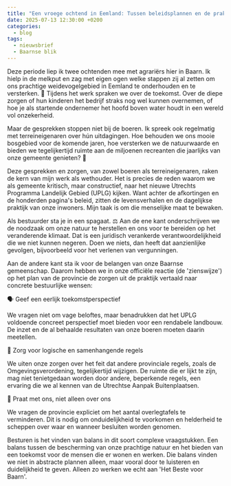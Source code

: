 ```yaml
---
title: "Een vroege ochtend in Eemland: Tussen beleidsplannen en de praktijk 🚜"
date: 2025-07-13 12:30:00 +0200
categories:
  - blog
tags:
  - nieuwsbrief
  - Baarnse blik
---
```


Deze periode liep ik twee ochtenden mee met agrariërs hier in Baarn. Ik hielp in de melkput en zag met eigen ogen welke stappen zij al zetten om ons prachtige weidevogelgebied in Eemland te onderhouden en te versterken. 💬 Tijdens het werk spraken we over de toekomst. Over de diepe zorgen of hun kinderen het bedrijf straks nog wel kunnen overnemen, of hoe je als startende ondernemer het hoofd boven water houdt in een wereld vol onzekerheid.

Maar de gesprekken stoppen niet bij de boeren. Ik spreek ook regelmatig met terreineigenaren over hún uitdagingen. Hoe behouden we ons mooie bosgebied voor de komende jaren, hoe versterken we de natuurwaarde en bieden we tegelijkertijd ruimte aan de miljoenen recreanten die jaarlijks van onze gemeente genieten? 🌳

Deze gesprekken en zorgen, van zowel boeren als terreineigenaren, raken de kern van mijn werk als wethouder. Het is precies de reden waarom we als gemeente kritisch, maar constructief, naar het nieuwe Utrechts Programma Landelijk Gebied (UPLG) kijken. Want achter de afkortingen en de honderden pagina's beleid, zitten de levensverhalen en de dagelijkse praktijk van onze inwoners. Mijn taak is om die menselijke maat te bewaken.

Als bestuurder sta je in een spagaat. ⚖️ Aan de ene kant onderschrijven we de noodzaak om onze natuur te herstellen en ons voor te bereiden op het veranderende klimaat. Dat is een juridisch verankerde verantwoordelijkheid die we niet kunnen negeren. Doen we niets, dan heeft dat aanzienlijke gevolgen, bijvoorbeeld voor het verlenen van vergunningen.

Aan de andere kant sta ik voor de belangen van onze Baarnse gemeenschap. Daarom hebben we in onze officiële reactie (de 'zienswijze') op het plan van de provincie de zorgen uit de praktijk vertaald naar concrete bestuurlijke wensen:

🗣️ Geef een eerlijk toekomstperspectief

We vragen niet om vage beloftes, maar benadrukken dat het UPLG voldoende concreet perspectief moet bieden voor een rendabele landbouw. De inzet en de al behaalde resultaten van onze boeren moeten daarin meetellen.

🔗 Zorg voor logische en samenhangende regels

We uiten onze zorgen over het feit dat andere provinciale regels, zoals de Omgevingsverordening, tegelijkertijd wijzigen. De ruimte die er lijkt te zijn, mag niet tenietgedaan worden door andere, beperkende regels, een ervaring die we al kennen van de Utrechtse Aanpak Buitenplaatsen.

🤝 Praat met ons, niet alleen over ons

We vragen de provincie expliciet om het aantal overlegtafels te verminderen. Dit is nodig om onduidelijkheid te voorkomen en helderheid te scheppen over waar en wanneer besluiten worden genomen.

Besturen is het vinden van balans in dit soort complexe vraagstukken. Een balans tussen de bescherming van onze prachtige natuur en het bieden van een toekomst voor de mensen die er wonen en werken. Die balans vinden we niet in abstracte plannen alleen, maar vooral door te luisteren en duidelijkheid te geven. Alleen zo werken we echt aan 'Het Beste voor Baarn'.
